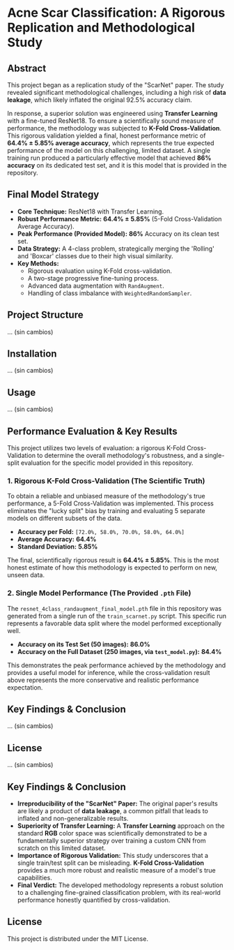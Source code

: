 # Acne Scar Classification: A Rigorous Replication and Methodological Study

## Abstract

This project began as a replication study of the "ScarNet" paper. The study revealed significant methodological challenges, including a high risk of **data leakage**, which likely inflated the original 92.5% accuracy claim.

In response, a superior solution was engineered using **Transfer Learning** with a fine-tuned ResNet18. To ensure a scientifically sound measure of performance, the methodology was subjected to **K-Fold Cross-Validation**. This rigorous validation yielded a final, honest performance metric of **64.4% ± 5.85% average accuracy**, which represents the true expected performance of the model on this challenging, limited dataset. A single training run produced a particularly effective model that achieved **86% accuracy** on its dedicated test set, and it is this model that is provided in the repository.

## Final Model Strategy

- **Core Technique:** ResNet18 with Transfer Learning.
- **Robust Performance Metric:** **64.4% ± 5.85%** (5-Fold Cross-Validation Average Accuracy).
- **Peak Performance (Provided Model):** **86%** Accuracy on its clean test set.
- **Data Strategy:** A 4-class problem, strategically merging the 'Rolling' and 'Boxcar' classes due to their high visual similarity.
- **Key Methods:**
  - Rigorous evaluation using K-Fold cross-validation.
  - A two-stage progressive fine-tuning process.
  - Advanced data augmentation with `RandAugment`.
  - Handling of class imbalance with `WeightedRandomSampler`.

## Project Structure
... (sin cambios)

## Installation
... (sin cambios)

## Usage
... (sin cambios)

## Performance Evaluation & Key Results

This project utilizes two levels of evaluation: a rigorous K-Fold Cross-Validation to determine the overall methodology's robustness, and a single-split evaluation for the specific model provided in this repository.

### 1. Rigorous K-Fold Cross-Validation (The Scientific Truth)

To obtain a reliable and unbiased measure of the methodology's true performance, a 5-Fold Cross-Validation was implemented. This process eliminates the "lucky split" bias by training and evaluating 5 separate models on different subsets of the data.

-   **Accuracy per Fold:** `[72.0%, 58.0%, 70.0%, 58.0%, 64.0%]`
-   **Average Accuracy:** **64.4%**
-   **Standard Deviation:** **5.85%**

The final, scientifically rigorous result is **64.4% ± 5.85%**. This is the most honest estimate of how this methodology is expected to perform on new, unseen data.

### 2. Single Model Performance (The Provided `.pth` File)

The `resnet_4class_randaugment_final_model.pth` file in this repository was generated from a single run of the `train_scarnet.py` script. This specific run represents a favorable data split where the model performed exceptionally well.

-   **Accuracy on its Test Set (50 images):** **86.0%**
-   **Accuracy on the Full Dataset (250 images, via `test_model.py`):** **84.4%**

This demonstrates the peak performance achieved by the methodology and provides a useful model for inference, while the cross-validation result above represents the more conservative and realistic performance expectation.

## Key Findings & Conclusion
... (sin cambios)

## License
... (sin cambios)

## Key Findings & Conclusion

-   **Irreproducibility of the "ScarNet" Paper:** The original paper's results are likely a product of **data leakage**, a common pitfall that leads to inflated and non-generalizable results.
-   **Superiority of Transfer Learning:** A **Transfer Learning** approach on the standard **RGB** color space was scientifically demonstrated to be a fundamentally superior strategy over training a custom CNN from scratch on this limited dataset.
-   **Importance of Rigorous Validation:** This study underscores that a single train/test split can be misleading. **K-Fold Cross-Validation** provides a much more robust and realistic measure of a model's true capabilities.
-   **Final Verdict:** The developed methodology represents a robust solution to a challenging fine-grained classification problem, with its real-world performance honestly quantified by cross-validation.

## License

This project is distributed under the MIT License.
